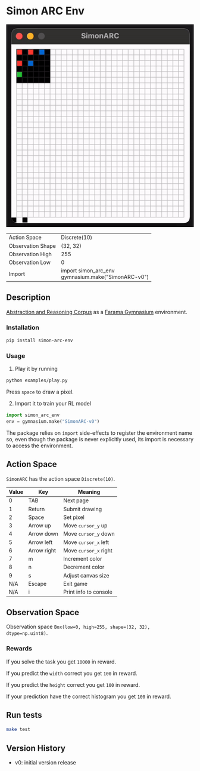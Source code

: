 # Simon ARC Env

<p align="center">
    <img src="https://raw.githubusercontent.com/neoneye/simon-arc-env/main/simon-arc-env.gif"
        alt="simon arc env"/>
</p>

<table>
    <tbody>
        <tr>
            <td>Action Space</td>
            <td>Discrete(10)</td>
        </tr>
        <tr>
            <td>Observation Shape</td>
            <td>(32, 32)</td>
        </tr>
        <tr>
            <td>Observation High</td>
            <td>255</td>
        </tr>
        <tr>
            <td>Observation Low</td>
            <td>0</td>
        </tr>
        <tr>
            <td>Import</td>
            <td>import simon_arc_env<br/>gymnasium.make("SimonARC-v0")</td>
        </tr>
    </tbody>
</table>

## Description

[Abstraction and Reasoning Corpus](https://github.com/fchollet/ARC) as a [Farama Gymnasium](https://github.com/Farama-Foundation/Gymnasium) environment.

### Installation

```bash
pip install simon-arc-env
```

### Usage

1. Play it by running

```bash
python examples/play.py
```

Press `space` to draw a pixel.

2. Import it to train your RL model

```python
import simon_arc_env
env = gymnasium.make("SimonARC-v0")
```

The package relies on ```import``` side-effects to register the environment
name so, even though the package is never explicitly used, its import is
necessary to access the environment.

## Action Space

`SimonARC` has the action space `Discrete(10)`.

| Value | Key         | Meaning               |
|-------|-------------|-----------------------|
| 0     | TAB         | Next page             |
| 1     | Return      | Submit drawing        |
| 2     | Space       | Set pixel             |
| 3     | Arrow up    | Move `cursor_y` up    |
| 4     | Arrow down  | Move `cursor_y` down  |
| 5     | Arrow left  | Move `cursor_x` left  |
| 6     | Arrow right | Move `cursor_x` right |
| 7     | m           | Increment color       |
| 8     | n           | Decrement color       |
| 9     | s           | Adjust canvas size    |
| N/A   | Escape      | Exit game             |
| N/A   | i           | Print info to console |

## Observation Space

Observation space `Box(low=0, high=255, shape=(32, 32), dtype=np.uint8)`.

### Rewards

If you solve the task you get `10000` in reward.

If you predict the `width` correct you get `100` in reward.

If you predict the `height` correct you get `100` in reward.

If your prediction have the correct histogram you get `100` in reward.

## Run tests

```bash
make test
```

## Version History

- v0: initial version release
